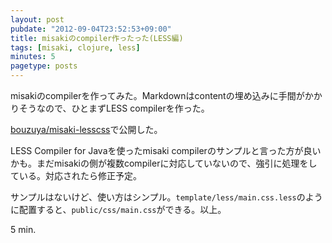 ```yaml
---
layout: post
pubdate: "2012-09-04T23:52:53+09:00"
title: misakiのcompiler作ったった(LESS編)
tags: [misaki, clojure, less]
minutes: 5
pagetype: posts
---
```

misakiのcompilerを作ってみた。Markdownはcontentの埋め込みに手間がかかりそうなので、ひとまずLESS compilerを作った。

[bouzuya/misaki-lesscss](https://github.com/bouzuya/misaki-lesscss)で公開した。

LESS Compiler for Javaを使ったmisaki compilerのサンプルと言った方が良いかも。まだmisakiの側が複数compilerに対応していないので、強引に処理をしている。対応されたら修正予定。

サンプルはないけど、使い方はシンプル。`template/less/main.css.less`のように配置すると、`public/css/main.css`ができる。以上。

5 min.

